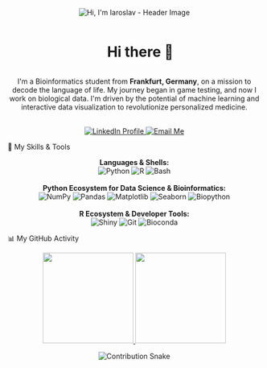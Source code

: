 <!-- Custom Header Image -->

<p align="center">
<img src="https://lh3.googleusercontent.com/gg/AAHar4dZPsdLjJSAVFKvWdBJFtEXSVL6JW5dmmjobFU4KsMnWgy0QrhIx0hVzWY6yFsVrGovXvi64UFa-y5zGFBOdbLXIKofe6_ucNf_ogrNiDygeg1im44MB1yoQCocCsdy_SVwH4Yj3lufe6ZWX3cQtDI-etfab_2mM7cHz8nmjNjkFukH86Oh90p8cHKmbK36qpe_p1cWDj5mokZR5FmOyurDmUpxVKB6mqhaMSr35DfB3LygWEh9Br5tgJjTcoFWKIJ0Nl-X9T4D_3t_POpakXGcESi2KWyCgPvTqH76wHlb-igihm8UHe0YucTaFtf_O2lcSxmjkUOy2U5KZpePX-4=s1024" alt="Hi, I'm Iaroslav - Header Image"/>
</p>

<div id="user-content-toc">
<ul align="center">
<summary><h1 style="display: inline-block;">Hi there 👋</h1></summary>
</ul>
</div>

<p align="center">
I'm a Bioinformatics student from <strong>Frankfurt, Germany</strong>, on a mission to decode the language of life. My journey began in game testing, and now I work on biological data. I'm driven by the potential of machine learning and interactive data visualization to revolutionize personalized medicine.
<br><br>
</p>

<p align="center">
<a href="https://www.google.com/search?q=https://www.linkedin.com/in/iaroslav-kosaretskii-b75844327/" target="_blank">
<img src="https://www.google.com/search?q=https://img.shields.io/badge/LinkedIn-0077B5%3Fstyle%3Dfor-the-badge%26logo%3Dlinkedin%26logoColor%3Dwhite" alt="LinkedIn Profile"/>
</a>
<a href="mailto:cheemsthedoge@gmail.com">
<img src="https://www.google.com/search?q=https://img.shields.io/badge/Email-D14836%3Fstyle%3Dfor-the-badge%26logo%3Dgmail%26logoColor%3Dwhite" alt="Email Me"/>
</a>
</p>

🚀 My Skills & Tools
<p align="center">
<strong>Languages & Shells:</strong><br>
<img src="https://www.google.com/search?q=https://img.shields.io/badge/Python-3776AB%3Fstyle%3Dfor-the-badge%26logo%3Dpython%26logoColor%3Dwhite" alt="Python"/>
<img src="https://www.google.com/search?q=https://img.shields.io/badge/R-276DC3%3Fstyle%3Dfor-the-badge%26logo%3Dr%26logoColor%3Dwhite" alt="R"/>
<img src="https://www.google.com/search?q=https://img.shields.io/badge/Bash-4EAA25%3Fstyle%3Dfor-the-badge%26logo%3Dgnu-bash%26logoColor%3Dwhite" alt="Bash"/>
<br><br>
<strong>Python Ecosystem for Data Science & Bioinformatics:</strong><br>
<img src="https://www.google.com/search?q=https://img.shields.io/badge/NumPy-013243%3Fstyle%3Dfor-the-badge%26logo%3Dnumpy%26logoColor%3Dwhite" alt="NumPy"/>
<img src="https://www.google.com/search?q=https://img.shields.io/badge/Pandas-150458%3Fstyle%3Dfor-the-badge%26logo%3Dpandas%26logoColor%3Dwhite" alt="Pandas"/>
<img src="https://www.google.com/search?q=https://img.shields.io/badge/Matplotlib-11557c%3Fstyle%3Dfor-the-badge" alt="Matplotlib"/>
<img src="https://www.google.com/search?q=https://img.shields.io/badge/Seaborn-4B8BBE%3Fstyle%3Dfor-the-badge" alt="Seaborn"/>
<img src="https://www.google.com/search?q=https://img.shields.io/badge/Biopython-9B2C2C%3Fstyle%3Dfor-the-badge" alt="Biopython"/>
<br><br>
<strong>R Ecosystem & Developer Tools:</strong><br>
<img src="https://www.google.com/search?q=https://img.shields.io/badge/Shiny-5A9BD4%3Fstyle%3Dfor-the-badge%26logo%3DRStudio%26logoColor%3Dwhite" alt="Shiny"/>
<img src="https://www.google.com/search?q=https://img.shields.io/badge/Git-F05032%3Fstyle%3Dfor-the-badge%26logo%3Dgit%26logoColor%3Dwhite" alt="Git"/>
<img src="https://www.google.com/search?q=https://img.shields.io/badge/Bioconda-3CC9A3%3Fstyle%3Dfor-the-badge" alt="Bioconda"/>
</p>

📊 My GitHub Activity
<p align="center">
<a href="https://github.com/ch3modan">
<img height="180em" src="https://github-readme-stats.vercel.app/api?username=ch3modan&show_icons=true&theme=dracula&include_all_commits=true&count_private=true"/>
<img height="180em" src="https://www.google.com/search?q=https://github-readme-stats.vercel.app/api/top-langs/%3Fusername%3Dch3modan&layout=compact&langs_count=8&theme=dracula"/>
</a>
</p>

<p align="center">
<img src="https://github.com/ch3modan/ch3modan/raw/output/github-contribution-grid-snake.svg" alt="Contribution Snake"/>
</p>
